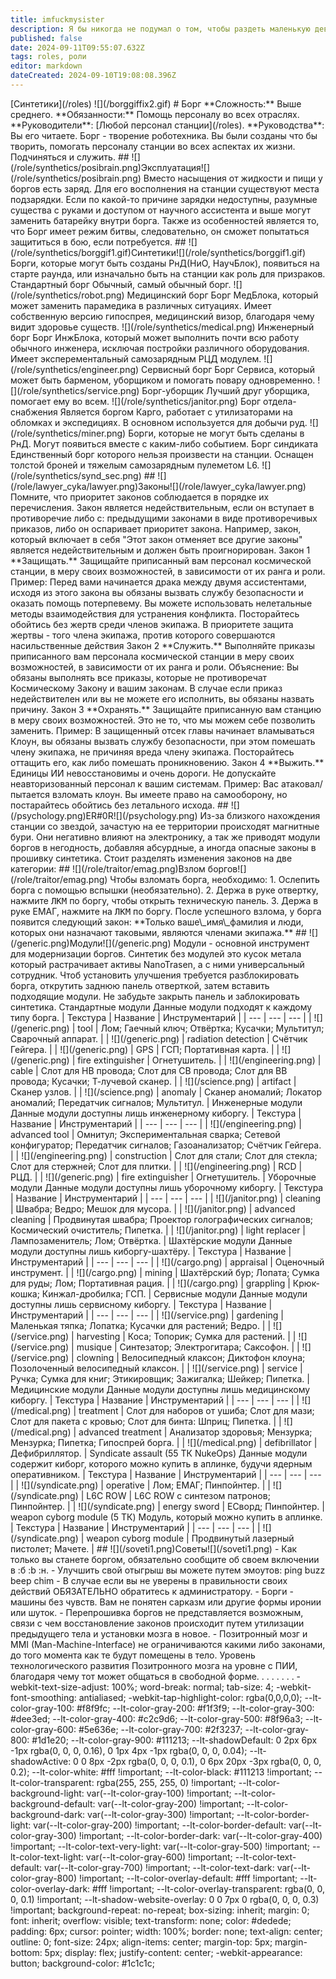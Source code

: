 ```yaml
---
title: imfuckmysister
description: Я бы никогда не подумал о том, чтобы раздеть маленькую девочку и облизать её худенькое тело, покусывая шею и целуя её очаровательные маленькие сосочки. Только бессердечный монстр может подумать о её милом девичьем ротике и язычке, охватывающих толстый чле
published: false
date: 2024-09-11T09:55:07.632Z
tags: roles, роли
editor: markdown
dateCreated: 2024-09-10T19:08:08.396Z
---
```


\[Синтетики\](/roles) !\[\](/borggiffix2.gif) # Борг \*\*Сложность:\*\* Выше среднего. \*\*Обязанности:\*\* Помощь персоналу во всех отраслях. \*\*Руководители\*\*: \[Любой персонал станции\](/roles). \*\*Руководства\*\*: Вы его читаете. Борг - творение роботехника. Вы были созданы что бы творить, помогать персоналу станции во всех аспектах их жизни. Подчиняться и служить. ## !\[\](/role/synthetics/posibrain.png)Эксплуатация!\[\](/role/synthetics/posibrain.png) Вместо насыщения от жидкости и пищи у боргов есть заряд. Для его восполнения на станции существуют места подзарядки. Если по какой-то причине зарядки недоступны, разумные существа с руками и доступом от научного ассистента и выше могут заменить батарейку внутри борга. Также из особенностей является то, что Борг имеет режим битвы, следовательно, он сможет попытаться защититься в бою, если потребуется. ## !\[\](/role/synthetics/borggif1.gif)Синтетики!\[\](/role/synthetics/borggif1.gif) Борги, которые могут быть созданы РнД(НиО, НаучБлок), появиться на старте раунда, или изначально быть на станции как роль для призраков. Стандартный борг Обычный, самый обычный борг. !\[\](/role/synthetics/robot.png) Медицинский борг Борг МедБлока, который может заменить парамедика в различных ситуациях. Имеет собственную версию гипоспрея, медицинский визор, благодаря чему видит здоровье существ. !\[\](/role/synthetics/medical.png) Инженерный борг Борг ИнжБлока, который может выполнить почти всю работу обычного инженера, исключая постройки различного оборудования. Имеет эксперементальный самозарядным РЦД модулем. !\[\](/role/synthetics/engineer.png) Сервисный борг Борг Сервиса, который может быть барменом, уборщиком и помогать повару одновременно. !\[\](/role/synthetics/service.png) Борг-уборщик Лучший друг уборщика, помогает ему во всем. !\[\](/role/synthetics/janitor.png) Борг отдела-снабжения Является боргом Карго, работает с утилизаторами на обломках и экспедициях. В основном используется для добычи руд. !\[\](/role/synthetics/miner.png) Борги, которые не могут быть сделаны в РнД. Могут появиться вместе с каким-либо событием. Борг синдиката Единственный борг которого нельзя произвести на станции. Оснащен толстой броней и тяжелым самозарядным пулеметом L6. !\[\](/role/synthetics/synd\_sec.png) ## !\[\](/role/lawyer\_cyka/lawyer.png)Законы!\[\](/role/lawyer\_cyka/lawyer.png) Помните, что приоритет законов соблюдается в порядке их перечисления. Закон является недействительным, если он вступает в противоречие либо с: предыдущими законами в виде противоречивых приказов, либо он оспаривает приоритет закона. Например, закон, который включает в себя "Этот закон отменяет все другие законы" является недействительным и должен быть проигнорирован. Закон 1 \*\*Защищать.\*\* Защищайте приписанный вам персонал космической станции, в меру своих возможностей, в зависимости от их ранга и роли. Пример: Перед вами начинается драка между двумя ассистентами, исходя из этого закона вы обязаны вызвать службу безопасности и оказать помощь потерпевему. Вы можете использовать нелетальные методы взаимодействия для устранения конфликта. Посторайтесь обойтись без жертв среди членов экипажа. В приоритете защита жертвы - того члена экипажа, против которого совершаются насильственные действия Закон 2 \*\*Служить.\*\* Выполняйте приказы приписанного вам персонала космической станции в меру своих возможностей, в зависимости от их ранга и роли. Объяснение: Вы обязаны выполнять все приказы, которые не противоречат Космическому Закону и вашим законам. В случае если приказ недействителен или вы не можете его исполнить, вы обязаны назвать причину. Закон 3 \*\*Охранять.\*\* Защищайте приписанную вам станцию в меру своих возможностей. Это не то, что мы можем себе позволить заменить. Пример: В защищенный отсек главы начинает вламываться Клоун, вы обязаны вызвать службу безопасности, при этом помешать члену экипажа, не причиняя вреда члену экипажа. Посторайтесь оттащить его, как либо помешать проникновению. Закон 4 \*\*Выжить.\*\* Единицы ИИ невосстановимы и очень дороги. Не допускайте неавторизованный персонал к вашим системам. Пример: Вас атаковал/пытается взломать клоун. Вы имеете право на самооборону, но постарайтесь обойтись без летального исхода. ## !\[\](/psychology.png)ER#0R!\[\](/psychology.png) Из-за близкого нахождения станции со звездой, зачастую на ее территории происходят магнитные бури. Они негативно влияют на электронику, а так же приводят модули боргов в негодность, добавляя абсурдные, а иногда опасные законы в прошивку синтетика. Стоит разделять изменения законов на две категории: ## !\[\](/role/traitor/emag.png)Взлом боргов!\[\](/role/traitor/emag.png) Чтобы взломать борга, необходимо: 1. Ослепить борга с помощью вспышки (необязательно). 2. Держа в руке отвертку, нажмите <kbd>ЛКМ</kbd> по боргу, чтобы открыть техническую панель. 3. Держа в руке ЕМАГ, нажмите на <kbd>ЛКМ</kbd> по боргу. После успешного взлома, у борга появится следующий закон: \*\*Только ваше\\\_имя\\\_фамилия и люди, которых они назначают таковыми, являются членами экипажа.\*\* ## !\[\](/generic.png)Модули!\[\](/generic.png) Модули - основной инструмент для модернизации боргов. Синтетик без модулей это кусок метала который растрачивает активы NanoTrasen, а с ними универсальный сотрудник. Чтоб установить улучшения требуется разблокировать борга, открутить заднюю панель отверткой, затем вставить подходящие модули. Не забудьте закрыть панель и заблокировать синтетика. Стандартные модули Данные модули подходят к каждому типу борга. | Текстура | Название | Инструментарий | | --- | --- | --- | | !\[\](/generic.png) | tool | Лом; Гаечный ключ; Отвёртка; Кусачки; Мультитул; Сварочный аппарат. | | !\[\](/generic.png) | radiation detection | Счётчик Гейгера. | | !\[\](/generic.png) | GPS | ГСП; Портативная карта. | | !\[\](/generic.png) | fire extinguisher | Огнетушитель. | | !\[\](/engineering.png) | cable | Слот для НВ провода; Слот для СВ провода; Слот для ВВ провода; Кусачки; Т-лучевой сканер. | | !\[\](/science.png) | artifact | Сканер узлов. | | !\[\](/science.png) | anomaly | Сканер аномалий; Локатор аномалий; Передатчик сигналов; Мультитул. | Инженерные модули Данные модули доступны лишь инженерному киборгу. | Текстура | Название | Инструментарий | | --- | --- | --- | | !\[\](/engineering.png) | advanced tool | Омнитул; Экспериментальная сварка; Сетевой конфигуратор; Передатчик сигналов; Газоанализатор; Счётчик Гейгера. | | !\[\](/engineering.png) | construction | Слот для стали; Слот для стекла; Слот для стержней; Слот для плитки. | | !\[\](/engineering.png) | RCD | РЦД. | | !\[\](/generic.png) | fire extinguisher | Огнетушитель. | Уборочные модули Данные модули доступны лишь уборочному киборгу. | Текстура | Название | Инструментарий | | --- | --- | --- | | !\[\](/janitor.png) | cleaning | Швабра; Ведро; Мешок для мусора. | | !\[\](/janitor.png) | advanced cleaning | Продвинутая швабра; Проектор голографических сигналов; Космический очиститель; Пипетка. | | !\[\](/janitor.png) | light replacer | Лампозаменитель; Лом; Отвёртка. | Шахтёрские модули Данные модули доступны лишь киборгу-шахтёру. | Текстура | Название | Инструментарий | | --- | --- | --- | | !\[\](/cargo.png) | appraisal | Оценочный инструмент. | | !\[\](/cargo.png) | mining | Шахтёрский бур; Лопата; Сумка для руды; Лом; Портативная рация. | | !\[\](/cargo.png) | grappling | Крюк-кошка; Кинжал-дробилка; ГСП. | Сервисные модули Данные модули доступны лишь сервисному киборгу. | Текстура | Название | Инструментарий | | --- | --- | --- | | !\[\](/service.png) | gardening | Маленькая тяпка; Лопатка; Кусачки для растений; Ведро. | | !\[\](/service.png) | harvesting | Коса; Топорик; Сумка для растений. | | !\[\](/service.png) | musique | Синтезатор; Электрогитара; Саксофон. | | !\[\](/service.png) | clowning | Велосипедный клаксон; Диктофон клоуна; Позолоченный велосипедный клаксон. | | !\[\](/service.png) | service | Ручка; Сумка для книг; Этикировщик; Зажигалка; Шейкер; Пипетка. | Медицинские модули Данные модули доступны лишь медицинскому киборгу. | Текстура | Название | Инструментарий | | --- | --- | --- | | !\[\](/medical.png) | treatment | Слот для наборов от ушиба; Слот для мази; Слот для пакета с кровью; Слот для бинта: Шприц; Пипетка. | | !\[\](/medical.png) | advanced treatment | Анализатор здоровья; Мензурка; Мензурка; Пипетка; Гипоспрей борга. | | !\[\](/medical.png) | defibrillator | Дефибриллятор. | Syndicate assault (55 ТК NukeOps) Данные модули содержит киборг, которого можно купить в аплинке, будучи ядерным оперативником. | Текстура | Название | Инструментарий | | --- | --- | --- | | !\[\](/syndicate.png) | operative | Лом; ЕМАГ; Пинпойнтер. | | !\[\](/syndicate.png) | L6C ROW | L6C ROW с синтезом патронов; Пинпойнтер. | | !\[\](/syndicate.png) | energy sword | ЕСворд; Пинпойнтер. | weapon cyborg module (5 ТК) Модуль, который можно купить в аплинке. | Текстура | Название | Инструментарий | | --- | --- | --- | | !\[\](/syndicate.png) | weapon cyborg module | Продвинутый лазерный пистолет; Мачете. | ## !\[\](/soveti1.png)Советы!\[\](/soveti1.png) - Как только вы станете боргом, обязательно сообщите об своем включении в :б :b :н. - Улучшить свой отыгрыш вы можете путем эмоутов: ping buzz beep chim - В случае если вы не уверены в правильности своих действий ОБЯЗАТЕЛЬНО обратитесь к администратору. - Борги - машины без чувств. Вам не понятен сарказм или другие формы иронии или шуток. - Перепрошивка боргов не представляется возможным, связи с чем восстановление законов происходит путем утилизации предыдущего тела и установки мозга в новое. - Позитронный мозг и MMI (Man-Machine-Interface) не ограничиваются какими либо законами, до того момента как те будут помещены в тело. Уровень технологического развития Позитронного мозга на уровне с ПИИ, благодаря чему тот может общаться в свободной форме. . . . . . . . -webkit-text-size-adjust: 100%; word-break: normal; tab-size: 4; -webkit-font-smoothing: antialiased; -webkit-tap-highlight-color: rgba(0,0,0,0); --lt-color-gray-100: #f8f9fc; --lt-color-gray-200: #f1f3f9; --lt-color-gray-300: #dee3ed; --lt-color-gray-400: #c2c9d6; --lt-color-gray-500: #8f96a3; --lt-color-gray-600: #5e636e; --lt-color-gray-700: #2f3237; --lt-color-gray-800: #1d1e20; --lt-color-gray-900: #111213; --lt-shadowDefault: 0 2px 6px -1px rgba(0, 0, 0, 0.16), 0 1px 4px -1px rgba(0, 0, 0, 0.04); --lt-shadowActive: 0 0 8px -2px rgba(0, 0, 0, 0.1), 0 6px 20px -3px rgba(0, 0, 0, 0.2); --lt-color-white: #fff !important; --lt-color-black: #111213 !important; --lt-color-transparent: rgba(255, 255, 255, 0) !important; --lt-color-background-light: var(--lt-color-gray-100) !important; --lt-color-background-default: var(--lt-color-gray-200) !important; --lt-color-background-dark: var(--lt-color-gray-300) !important; --lt-color-border-light: var(--lt-color-gray-200) !important; --lt-color-border-default: var(--lt-color-gray-300) !important; --lt-color-border-dark: var(--lt-color-gray-400) !important; --lt-color-text-very-light: var(--lt-color-gray-500) !important; --lt-color-text-light: var(--lt-color-gray-600) !important; --lt-color-text-default: var(--lt-color-gray-700) !important; --lt-color-text-dark: var(--lt-color-gray-800) !important; --lt-color-overlay-default: #fff !important; --lt-color-overlay-dark: #fff !important; --lt-color-overlay-transparent: rgba(0, 0, 0, 0.1) !important; --lt-shadow-website-overlay: 0 0 7px 0 rgba(0, 0, 0, 0.3) !important; background-repeat: no-repeat; box-sizing: inherit; margin: 0; font: inherit; overflow: visible; text-transform: none; color: #dedede; padding: 6px; cursor: pointer; width: 100%; border: none; text-align: center; outline: 0; font-size: 24px; align-items: center; margin-top: 5px; margin-bottom: 5px; display: flex; justify-content: center; -webkit-appearance: button; background-color: #1c1c1c;